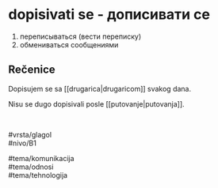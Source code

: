 # dopisivati se - дописивати се

1. переписываться (вести переписку)  
2. обмениваться сообщениями

## Rečenice

Dopisujem se sa [[drugarica|drugaricom]] svakog dana.

Nisu se dugo dopisivali posle [[putovanje|putovanja]].

<br>

#vrsta/glagol  
#nivo/B1  

#tema/komunikacija  
#tema/odnosi  
#tema/tehnologija
